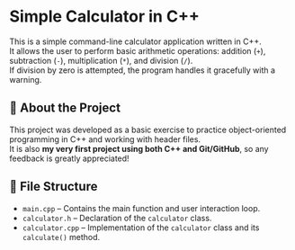 # Simple Calculator in C++

This is a simple command-line calculator application written in C++.  
It allows the user to perform basic arithmetic operations: addition (`+`), subtraction (`-`), multiplication (`*`), and division (`/`).  
If division by zero is attempted, the program handles it gracefully with a warning.

## 📌 About the Project

This project was developed as a basic exercise to practice object-oriented programming in C++ and working with header files.  
It is also **my very first project using both C++ and Git/GitHub**, so any feedback is greatly appreciated!

## 📁 File Structure

- `main.cpp` – Contains the main function and user interaction loop.
- `calculator.h` – Declaration of the `calculator` class.
- `calculator.cpp` – Implementation of the `calculator` class and its `calculate()` method.

